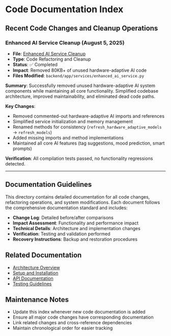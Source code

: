 # Code Documentation Index

## Recent Code Changes and Cleanup Operations

### Enhanced AI Service Cleanup (August 5, 2025)
- **File**: [Enhanced AI Service Cleanup](./enhanced-ai-service-cleanup.md)
- **Type**: Code Refactoring and Cleanup
- **Status**: ✅ Completed
- **Impact**: Removed 80KB+ of unused hardware-adaptive AI code
- **Files Modified**: `backend/app/services/enhanced_ai_service.py`

**Summary**: Successfully removed unused hardware-adaptive AI system components while maintaining all core functionality. Simplified codebase architecture, improved maintainability, and eliminated dead code paths.

**Key Changes**:
- Removed commented-out hardware-adaptive AI imports and references
- Simplified service initialization and memory management
- Renamed methods for consistency (`refresh_hardware_adaptive_models` → `refresh_models`)
- Added missing imports and method implementations
- Maintained all core AI features (tag suggestions, mood prediction, smart prompts)

**Verification**: All compilation tests passed, no functionality regressions detected.

---

## Documentation Guidelines

This directory contains detailed documentation for all code changes, refactoring operations, and system modifications. Each document follows the comprehensive documentation standard and includes:

- **Change Log**: Detailed before/after comparisons
- **Impact Assessment**: Functionality and performance impact
- **Technical Details**: Architecture and implementation changes  
- **Verification**: Testing and validation performed
- **Recovery Instructions**: Backup and restoration procedures

## Related Documentation

- [Architecture Overview](../architecture/)
- [Setup and Installation](../setup/)
- [API Documentation](../api/)
- [Testing Guidelines](../testing/)

## Maintenance Notes

- Update this index whenever new code documentation is added
- Ensure all major code changes have corresponding documentation
- Link related changes and cross-reference dependencies
- Maintain chronological order for easier tracking

